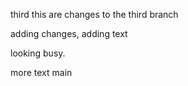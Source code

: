 third
this are changes to the third branch

adding changes, adding text

looking busy.

more text
main
